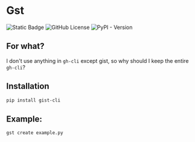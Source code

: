 # Gst

![Static Badge](https://img.shields.io/badge/python-3.13-gray?style=flat&logo=python&logoColor=white&label=Python&color=blue)
![GitHub License](https://img.shields.io/github/license/lyaguxafrog/gst)
![PyPI - Version](https://img.shields.io/pypi/v/gist-cli)


## For what?
I don't use anything in `gh-cli` except gist,
so why should I keep the entire `gh-cli`?


## Installation
```bash
pip install gist-cli
```

## Example:
```bash
gst create example.py
```
